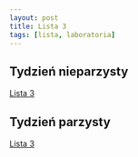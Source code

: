 ```yaml
---
layout: post
title: Lista 3
tags: [lista, laboratoria]
---
```


## Tydzień nieparzysty


[Lista 3](https://github.com/riomus/rsi/blob/2017/2018-summer/laboratoria/Lista3-TN.MD)


## Tydzień parzysty


[Lista 3](https://github.com/riomus/rsi/blob/2017/2018-summer/laboratoria/Lista3-TP.MD)